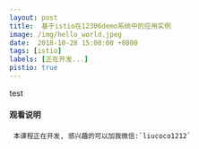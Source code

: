```yaml
---
layout: post
title:  基于istio在12306demo系统中的应用实例
image: /img/hello_world.jpeg
date:  2018-10-28 15:00:00 +0800    
tags: [istio]
labels: [正在开发...]
pistio: true
---
```

test
#### 观看说明
     本课程正在开发, 感兴趣的可以加我微信:`liucoco1212`

